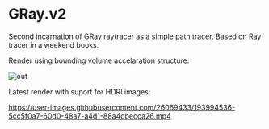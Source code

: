 # GRay.v2
Second incarnation of GRay raytracer as a simple path tracer. Based on Ray tracer in a weekend books.

Render using bounding volume accelaration structure:

![out](https://user-images.githubusercontent.com/26069433/193523591-2dc89a90-b1e4-4f3a-b702-f90bb3512f96.jpg)

Latest render with suport for HDRI images:

https://user-images.githubusercontent.com/26069433/193994536-5cc5f0a7-60d0-48a7-a4d1-88a4dbecca26.mp4
